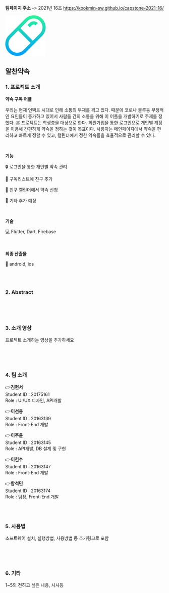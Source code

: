 **팀페이지 주소** -> 2021년 16조 https://kookmin-sw.github.io/capstone-2021-16/

![img](./img.png)
## 알찬약속

### 1. 프로젝트 소개

  **약속 구독 어플**

우리는 현재 언택트 시대로 인해 소통의 부재를 겪고 있다. 때문에 코로나 블루등 부정적인 요인들이 증가하고 있어서
사람들 간의 소통을 위해 이 어플을 개발하기로 주제를 정했다. 본 프로젝트는 학생층을 대상으로 한다. 회원가입을 통한
로그인으로 개인별 계정을 이용해 간편하게 약속을 정하는 것이 목표이다. 사용자는 메인페이지에서 약속을 편리하고
빠르게 정할 수 있고, 캘린더에서 정한 약속들을 효율적으로 관리할 수 있다. 

<br>

**기능** 

🔒 로그인을 통한 개인별 약속 관리

👫 구독리스트에 친구 추가

📆 친구 캘린더에서 약속 신청

📌 기타 추가 예정

<br>

**기술**

💻 Flutter, Dart, Firebase

<br>

**최종 산출물**

📱 android, ios

<br>
<br>

### 2. Abstract<br>

<br>
<br>
<br>

### 3. 소개 영상

프로젝트 소개하는 영상을 추가하세요

<br>
<br>
<br>

### 4. 팀 소개

👉**김현서**   
   Student ID : 20175161   
   Role : UI/UX 디자인, API개발
  <br>   

👉**이선용**<br>
Student ID : 20163139 <br>
Role : Front-End 개발
   <br>

👉**이주윤**<br>
Student ID : 20163145 <br>
Role : API개발, DB 설계 및 구현
   <br>

👉**이헌수** <br>
Student ID : 20163147 <br>
Role : Front-End 개발
   <br>    

👉**함석민** <br>
Student ID : 20163174 <br>
Role : 팀장, Front-End 개발

   <br>
   <br>

### 5. 사용법

소프트웨어 설치, 실행방법, 사용방법 등 추가링크로 포함


<br>
<br>
<br>

### 6. 기타

1~5외 전하고 싶은 내용, 사사등
